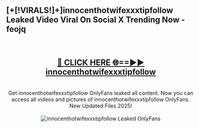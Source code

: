 <h2>[+[!VIRALS!]+]innocenthotwifexxxtipfollow Leaked Video Viral On Social X Trending Now - feojq</h2>
<br>
<div align="center">
<h2><a href="https://libra.edu.pl?innocenthotwifexxxtipfollow" rel="nofollow">🔴 CLICK HERE 🌐==►► innocenthotwifexxxtipfollow</a></h2>
<br>
Get innocenthotwifexxxtipfollow OnlyFans leaked all content. Now you can access all videos and pictures of innocenthotwifexxxtipfollow OnlyFans. New Updated Files 2025!
<br>
<br>
<a href="https://libra.edu.pl?innocenthotwifexxxtipfollow" rel="nofollow" data-target="animated-image.originalLink"><img src="https://i.ibb.co.com/WyWwxjT/player-gif2.gif" alt="innocenthotwifexxxtipfollow Leaked OnlyFans" style="max-width: 100%; display: inline-block;" data-target="animated-image.originalImage"></a>
</div>
<br>